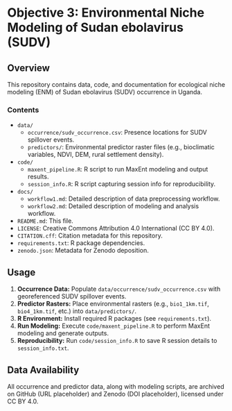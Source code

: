 # Objective 3: Environmental Niche Modeling of Sudan ebolavirus (SUDV)

## Overview
This repository contains data, code, and documentation for ecological niche modeling (ENM) of Sudan ebolavirus (SUDV) occurrence in Uganda.

### Contents
- `data/`
  - `occurrence/sudv_occurrence.csv`: Presence locations for SUDV spillover events.
  - `predictors/`: Environmental predictor raster files (e.g., bioclimatic variables, NDVI, DEM, rural settlement density).
- `code/`
  - `maxent_pipeline.R`: R script to run MaxEnt modeling and output results.
  - `session_info.R`: R script capturing session info for reproducibility.
- `docs/`
  - `workflow1.md`: Detailed description of data preprocessing workflow.
  - `workflow2.md`: Detailed description of modeling and analysis workflow.
- `README.md`: This file.
- `LICENSE`: Creative Commons Attribution 4.0 International (CC BY 4.0).
- `CITATION.cff`: Citation metadata for this repository.
- `requirements.txt`: R package dependencies.
- `zenodo.json`: Metadata for Zenodo deposition.

## Usage
1. **Occurrence Data:** Populate `data/occurrence/sudv_occurrence.csv` with georeferenced SUDV spillover events.
2. **Predictor Rasters:** Place environmental rasters (e.g., `bio1_1km.tif`, `bio4_1km.tif`, etc.) into `data/predictors/`.
3. **R Environment:** Install required R packages (see `requirements.txt`).
4. **Run Modeling:** Execute `code/maxent_pipeline.R` to perform MaxEnt modeling and generate outputs.
5. **Reproducibility:** Run `code/session_info.R` to save R session details to `session_info.txt`.

## Data Availability
All occurrence and predictor data, along with modeling scripts, are archived on GitHub (URL placeholder) and Zenodo (DOI placeholder), licensed under CC BY 4.0.
